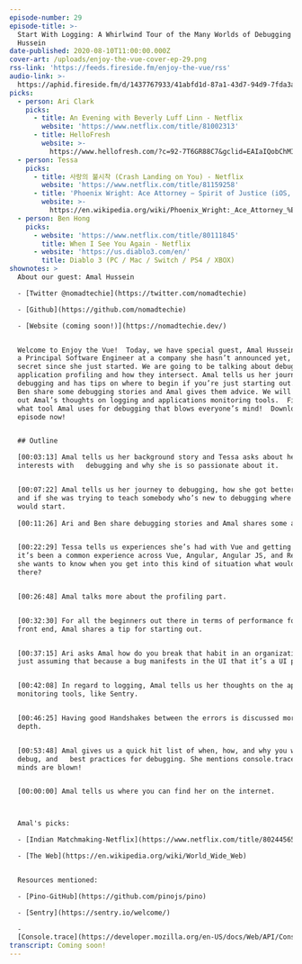 ```yaml
---
episode-number: 29
episode-title: >-
  Start With Logging: A Whirlwind Tour of the Many Worlds of Debugging with Amal
  Hussein
date-published: 2020-08-10T11:00:00.000Z
cover-art: /uploads/enjoy-the-vue-cover-ep-29.png
rss-link: 'https://feeds.fireside.fm/enjoy-the-vue/rss'
audio-link: >-
  https://aphid.fireside.fm/d/1437767933/41abfd1d-87a1-43d7-94d9-7fda3a5120e1/1effe766-3c58-48b9-b2f9-1856c3e9af8f.mp3
picks:
  - person: Ari Clark
    picks:
      - title: An Evening with Beverly Luff Linn - Netflix
        website: 'https://www.netflix.com/title/81002313'
      - title: HelloFresh
        website: >-
          https://www.hellofresh.com/?c=92-7T6GR88C7&gclid=EAIaIQobChMIj4SErN_46gIVJv7jBx38nw-eEAAYASAAEgLx7_D_BwE&locale=en-US
  - person: Tessa
    picks:
      - title: 사랑의 불시착 (Crash Landing on You) - Netflix
        website: 'https://www.netflix.com/title/81159258'
      - title: 'Phoenix Wright: Ace Attorney − Spirit of Justice (iOS, Android, N3DS)'
        website: >-
          https://en.wikipedia.org/wiki/Phoenix_Wright:_Ace_Attorney_%E2%88%92_Spirit_of_Justice
  - person: Ben Hong
    picks:
      - website: 'https://www.netflix.com/title/80111845'
        title: When I See You Again - Netflix
      - website: 'https://us.diablo3.com/en/'
        title: Diablo 3 (PC / Mac / Switch / PS4 / XBOX)
shownotes: >
  About our guest: Amal Hussein

  - [Twitter @nomadtechie](https://twitter.com/nomadtechie)

  - [Github](https://github.com/nomadtechie)

  - [Website (coming soon!)](https://nomadtechie.dev/)


  Welcome to Enjoy the Vue!  Today, we have special guest, Amal Hussein, who is
  a Principal Software Engineer at a company she hasn’t announced yet, it’s top
  secret since she just started. We are going to be talking about debugging and
  application profiling and how they intersect. Amal tells us her journey to
  debugging and has tips on where to begin if you’re just starting out. Ari and
  Ben share some debugging stories and Amal gives them advice. We will also find
  out Amal’s thoughts on logging and applications monitoring tools.  Find out
  what tool Amal uses for debugging that blows everyone’s mind!  Download this
  episode now! 


  ## Outline

  [00:03:13] Amal tells us her background story and Tessa asks about her
  interests with   debugging and why she is so passionate about it. 


  [00:07:22] Amal tells us her journey to debugging, how she got better at it,
  and if she was trying to teach somebody who’s new to debugging where they
  would start. 
   
  [00:11:26] Ari and Ben share debugging stories and Amal shares some advice. 


  [00:22:29] Tessa tells us experiences she’s had with Vue and getting bugs and
  it’s been a common experience across Vue, Angular, Angular JS, and React, so
  she wants to know when you get into this kind of situation what would you do
  there? 


  [00:26:48] Amal talks more about the profiling part. 


  [00:32:30] For all the beginners out there in terms of performance for the
  front end, Amal shares a tip for starting out. 


  [00:37:15] Ari asks Amal how do you break that habit in an organization of
  just assuming that because a bug manifests in the UI that it’s a UI problem?  


  [00:42:08] In regard to logging, Amal tells us her thoughts on the application
  monitoring tools, like Sentry. 


  [00:46:25] Having good Handshakes between the errors is discussed more in
  depth. 


  [00:53:48] Amal gives us a quick hit list of when, how, and why you would
  debug, and   best practices for debugging. She mentions console.trace and
  minds are blown!  


  [00:00:00] Amal tells us where you can find her on the internet.



  Amal's picks:

  - [Indian Matchmaking-Netflix](https://www.netflix.com/title/80244565)

  - [The Web](https://en.wikipedia.org/wiki/World_Wide_Web)


  Resources mentioned:

  - [Pino-GitHub](https://github.com/pinojs/pino)

  - [Sentry](https://sentry.io/welcome/)

  -
  [Console.trace](https://developer.mozilla.org/en-US/docs/Web/API/Console/trace)
transcript: Coming soon!
---
```

